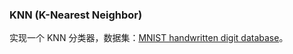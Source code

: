 ### KNN (K-Nearest Neighbor)

实现一个 KNN 分类器，数据集：[MNIST handwritten digit database](http://yann.lecun.com/exdb/mnist/?tdsourcetag=s_pctim_aiomsg)。

